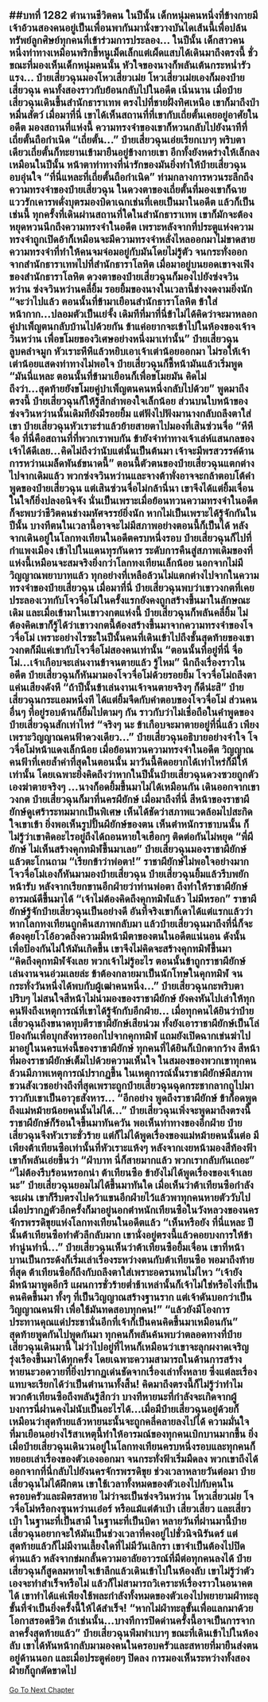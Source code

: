 ##บทที่ 1282 ตำนานชีวิตคน
ในปีนั้น เด็กหนุ่มคนหนึ่งที่ข้างกายมีเจ้าอ้วนสองคนอยู่เป็นเพื่อนพากันมานั่งขวางบันไดเส้นนี้เพื่อปล้นทรัพย์ลูกศิษย์ทุกคนที่เข้าร่วมการประลอง...
ในปีนั้น เด็กสาวคนหนึ่งท่าทางเหมือนพริกขี้หนูเม็ดเล็กแต่เผ็ดแสบได้เดินมาถึงตรงนี้ ชั่วขณะที่มองเห็นเด็กหนุ่มคนนั้น หัวใจของนางก็พลันเต้นกระหน่ำรัวแรง...
ป๋ายเสี่ยวฉุนมองโหวเสี่ยวเม่ย โหวเสี่ยวเม่ยเองก็มองป๋ายเสี่ยวฉุน คนทั้งสองราวกับย้อนกลับไปในอดีต
เนิ่นนาน เมื่อป๋ายเสี่ยวฉุนเดินขึ้นสำนักธาราเทพ ตรงไปที่ชายฝั่งทิศเหนือ เขาก็มาถึงป่าหมื่นสัตว์ เมื่อมาที่นี่ เขาได้เห็นสถานที่ที่เขากับเถี่ยตั้นเคยอยู่อาศัยในอดีต มองสถานที่แห่งนี้ ความทรงจำของเขาก็หวนกลับไปยังนาทีที่เถี่ยตั้นถือกำเนิด
“เถี่ยตั้น...” ป๋ายเสี่ยวฉุนเอ่ยเรียกเบาๆ พริบตาเดียวเถี่ยตั้นก็ทะยานเข้ามายืนอยู่ข้างกายเขา อีกทั้งยังหดร่างให้เล็กลงเหมือนในปีนั้น หน้าตาท่าทางที่น่ารักของมันยิ่งทำให้ป๋ายเสี่ยวฉุนอบอุ่นใจ
“ที่นี่แหละที่เถี่ยตั้นถือกำเนิด” ท่ามกลางการหวนระลึกถึงความทรงจำของป๋ายเสี่ยวฉุน ในดวงตาของเถี่ยตั้นที่มองเขาก็ฉายแววรักเคารพดั่งบุตรมองบิดาเฉกเช่นที่เคยเป็นมาในอดีต
แล้วก็เป็นเช่นนี้ ทุกครั้งที่เดินผ่านสถานที่ใดในสำนักธาราเทพ เขาก็มักจะต้องหยุดหวนนึกถึงความทรงจำในอดีต เพราะหลังจากที่ประตูแห่งความทรงจำถูกเปิดอ้าก็เหมือนจะมีความทรงจำหลั่งไหลออกมาไม่ขาดสาย ความทรงจำที่ทำให้คนจมจ่อมอยู่กับมันโดยไม่รู้ตัว
จนกระทั่งออกจากสำนักธาราเทพไปที่สำนักธาราโลหิต
เมื่อมาอยู่บนยอดเขาจงเฟิงของสำนักธาราโลหิต ดวงตาของป๋ายเสี่ยวฉุนก็มองไปยังซ่งจวินหว่าน ซ่งจวินหว่านคลี่ยิ้ม รอยยิ้มของนางในเวลานี้ช่างงดงามยิ่งนัก
“จะว่าไปแล้ว ตอนนั้นที่ข้ามาเยือนสำนักธาราโลหิต ข้าใส่หน้ากาก...ปลอมตัวเป็นเย่จั้ง เดิมทีที่มาที่นี่ข้าไม่ได้คิดว่าจะมาหลอกคู่บำเพ็ญตนกลับบ้านไปด้วยกัน ข้าแค่อยากจะเข้าไปในห้องของเจ้าจวินหว่าน เพื่อขโมยของวิเศษอย่างหนึ่งมาเท่านั้น” ป๋ายเสี่ยวฉุนลูบคลำจมูก หัวเราะหึหึแล้วหยิบเอาเจ้าเต่าน้อยออกมา ไม่รอให้เจ้าเต่าน้อยแสดงท่าทางไม่พอใจ ป๋ายเสี่ยวฉุนก็ชี้หน้ามันแล้วเริ่มพูด
“มันนี่แหละ ตอนนั้นที่ข้ามาเยือนก็เพื่อขโมยมัน คิดไม่ถึงว่า...สุดท้ายยังขโมยคู่บำเพ็ญตนคนหนึ่งกลับไปด้วย” พูดมาถึงตรงนี้ ป๋ายเสี่ยวฉุนก็ให้รู้สึกลำพองใจเล็กน้อย ส่วนบนใบหน้าของซ่งจวินหว่านนั้นเดิมทียังมีรอยยิ้ม แต่ฟังไปฟังมานางกลับถลึงตาใส่เขา
ป๋ายเสี่ยวฉุนหัวเราะร่าแล้วย้ายสายตาไปมองที่เสินซ่วนจื่อ
“หึหึจื่อ ที่นี่คือสถานที่ที่พวกเราพบกัน ข้ายังจำท่าทางเจ้าเล่ห์แสนกลของเจ้าได้ดีเลย...คิดไม่ถึงว่านับแต่นั้นเป็นต้นมา เจ้าจะมีพรสวรรค์ด้านการหว่านเมล็ดพันธ์ขนาดนี้” ตอนนี้ตัวตนของป๋ายเสี่ยวฉุนแตกต่างไปจากเดิมแล้ว พวกซ่งจวินหว่านและจางต้าพั่งอาจจะกล้าตอบโต้คำพูดของป๋ายเสี่ยวฉุน แต่เสินซ่วนจื่อไม่กล้านี่นา
เขาจึงได้แต่ยิ้มเจื่อน ในใจก็ยิ่งปลงอนิจจัง นั่นเป็นเพราะเมื่อย้อนทวนความทรงจำในอดีตก็จะพบว่าชีวิตคนช่างมหัศจรรย์ยิ่งนัก หากไม่เป็นเพราะได้รู้จักกันในปีนั้น บางทีตนในเวลานี้อาจจะไม่มีสภาพอย่างตอนนี้ก็เป็นได้
หลังจากเดินอยู่ในโลกทงเทียนในอดีตครบหนึ่งรอบ ป๋ายเสี่ยวฉุนก็ไปที่กำแพงเมือง เข้าไปในแดนทุรกันดาร ระดับการคืนสู่สภาพเดิมของที่แห่งนี้เหมือนจะสมจริงยิ่งกว่าโลกทงเทียนเล็กน้อย นอกจากไม่มีวิญญาณพยาบาทแล้ว ทุกอย่างที่เหลือล้วนไม่แตกต่างไปจากในความทรงจำของป๋ายเสี่ยวฉุน
เมื่อมาที่นี่ ป๋ายเสี่ยวฉุนพบว่าเขาวงกตที่เคยประลองเวทกับโจวจื่อโม่ในครั้งแรกยังคงถูกสร้างขึ้นมาในลักษณะเดิม และเมื่อเข้ามาในเขาวงกตแห่งนี้ ป๋ายเสี่ยวฉุนก็พลันคลี่ยิ้ม
ไม่ต้องคิดเขาก็รู้ได้ว่าเขาวงกตนี้ต้องสร้างขึ้นมาจากความทรงจำของโจวจื่อโม่ เพราะอย่างไรซะในปีนั้นคนที่เดินเข้าไปถึงชั้นสุดท้ายของเขาวงกตก็มีแค่เขากับโจวจื่อโม่สองคนเท่านั้น
“ตอนนั้นที่อยู่ที่นี่ จื่อโม่...เจ้าเกือบจะเล่นงานข้าจนตายแล้ว รู้ไหม” นึกถึงเรื่องราวในอดีต ป๋ายเสี่ยวฉุนก็หันมามองโจวจื่อโม่ด้วยรอยยิ้ม
โจวจื่อโม่ถลึงตา แค่นเสียงดังหึ
“ถ้าปีนั้นข้าเล่นงานเจ้าจนตายจริงๆ ก็ดีน่ะสิ”
ป๋ายเสี่ยวฉุนกระแอมหนึ่งที ได้แต่ยิ้มจืดกับคำตอบของโจวจื่อโม่ ส่วนคนอื่นๆ ที่อยู่รอบด้านก็ยิ้มไปตามๆ กัน ราวกับว่าไม่เชื่อถือในคำพูดของป๋ายเสี่ยวฉุนสักเท่าไหร่
“จริงๆ นะ ข้าเกือบจะมาตายอยู่ที่นี่แล้ว เพียงเพราะวิญญาณคนฟ้าดวงเดียว...” ป๋ายเสี่ยวฉุนอธิบายอย่างจำใจ
โจวจื่อโม่หน้าแดงเล็กน้อย เมื่อย้อนทวนความทรงจำในอดีต วิญญาณคนฟ้าที่เคยล้ำค่าที่สุดในตอนนั้น มาวันนี้คิดอยากได้เท่าไหร่ก็มีให้เท่านั้น โดยเฉพาะยิ่งคิดถึงว่าหากในปีนั้นป๋ายเสี่ยวฉุนดวงซวยถูกตัวเองฆ่าตายจริงๆ ...นางก็อดยิ้มขึ้นมาไม่ได้เหมือนกัน
เดินออกจากเขาวงกต ป๋ายเสี่ยวฉุนก็มาที่นครผียักษ์ เมื่อมาถึงที่นี่ สีหน้าของราชาผียักษ์ดูเศร้าระทมมากเป็นพิเศษ เห็นได้ชัดว่าสภาพแวดล้อมไปสะกิดใจเขาเข้า ยิ่งพอเห็นรูปปั้นผียักษ์ของตน เห็นตำหนักราชาบนนั้น ก็ไม่รู้ว่าเขาคิดอะไรอยู่ถึงได้ถอนหายใจเฮือกๆ ติดต่อกันไม่หยุด
“พี่ผียักษ์ ไม่เห็นสร้างคุกทมิฬขึ้นมาเลย” ป๋ายเสี่ยวฉุนมองราชาผียักษ์แล้วตะโกนถาม
“เรียกข้าว่าพ่อตา!” ราชาผียักษ์ไม่พอใจอย่างมาก โจวจื่อโม่เองก็หันมามองป๋ายเสี่ยวฉุน ป๋ายเสี่ยวฉุนยิ้มแล้วรีบพยักหน้ารับ หลังจากเรียกขานอีกฝ่ายว่าท่านพ่อตา ถึงทำให้ราชาผียักษ์อารมณ์ดีขึ้นมาได้
“เจ้าไม่ต้องคิดถึงคุกทมิฬแล้ว ไม่มีหรอก” ราชาผียักษ์รู้จักป๋ายเสี่ยวฉุนเป็นอย่างดี อันที่จริงเขาก็เดาได้แต่แรกแล้วว่าหากโลกทงเทียนถูกคืนสภาพกลับมา แล้วป๋ายเสี่ยวฉุนมาถึงที่นี่ก็จะต้องคุยโวโอ้อวดถึงความมีหน้ามีตาของตนในอดีตแน่นอน ดังนั้นเพื่อป้องกันไม่ให้มันเกิดขึ้น เขาจึงไม่คิดจะสร้างคุกทมิฬขึ้นมา
“คิดถึงคุกทมิฬจังเลย พวกเจ้าไม่รู้อะไร ตอนนั้นข้าถูกราชาผียักษ์เล่นงานจนอ่วมเลยล่ะ ข้าต้องกลายมาเป็นนักโทษในคุกทมิฬ จนกระทั่งวันหนึ่งได้พบกับผู้เฒ่าคนหนึ่ง...” ป๋ายเสี่ยวฉุนกะพริบตาปริบๆ ไม่สนใจสีหน้าไม่น่ามองของราชาผียักษ์ ยังคงหันไปเล่าให้ทุกคนฟังถึงเหตุการณ์ที่เขาได้รู้จักกับอีกฝ่าย...
เมื่อทุกคนได้ยินว่าป๋ายเสี่ยวฉุนถึงขนาดทุบตีราชาผียักษ์เสียน่วม ทั้งยังเอาราชาผียักษ์เป็นโล่ป้องกันเพื่อบุกสังหารออกไปจากคุกทมิฬ แถมยังเปิดฉากเข่นฆ่าไปมาอยู่ในนครแห่งนี้ของราชาผียักษ์ ทุกคนที่ได้ยินก็เบิกตากว้าง สีหน้าที่มองราชาผียักษ์เต็มไปด้วยความเห็นใจ ในสมองของพวกเขาทุกคนล้วนมีภาพเหตุการณ์ปรากฏขึ้น ในเหตุการณ์นั้นราชาผียักษ์มีสภาพชวนสังเวชอย่างถึงที่สุดเพราะถูกป๋ายเสี่ยวฉุนฉุดกระชากลากถูไปมาราวกับเขาเป็นอาวุธสังหาร...
“อีกอย่าง พูดถึงราชาผียักษ์ ข้าก็อดพูดถึงแม่หม้ายน้อยคนนั้นไม่ได้...” ป๋ายเสี่ยวฉุนเพิ่งจะพูดมาถึงตรงนี้ ราชาผียักษ์ก็ร้อนใจขึ้นมาทันควัน พอเห็นท่าทางของอีกฝ่าย ป๋ายเสี่ยวฉุนจึงหัวเราะชั่วร้าย แต่ก็ไม่ได้พูดเรื่องของแม่หม้ายคนนั้นต่อ
มีเพียงต้าเทียนซือเท่านั้นที่หัวเราะแห้งๆ หลังจากเงยหน้ามองสีท้องฟ้า เขาก็พลันเอ่ยขึ้นว่า
“ฝ่าบาท นี่ก็สายมากแล้ว พวกเรากลับกันเถอะ”
“ไม่ต้องรีบร้อนหรอกน่า ต้าเทียนซือ ข้ายังไม่ได้พูดเรื่องของเจ้าเลยนะ” ป๋ายเสี่ยวฉุนยอมไม่ได้ขึ้นมาทันใด เมื่อเห็นว่าต้าเทียนซือกำลังจะเผ่น เขาก็รีบตรงไปคว้าแขนอีกฝ่ายไว้แล้วพาทุกคนหายตัววับไป เมื่อปรากฏตัวอีกครั้งก็มาอยู่นอกตำหนักเทียนซือในวังหลวงของนครจักรพรรดิขุยแห่งโลกทงเทียนในอดีตแล้ว
“เห็นหรือยัง ที่นี่แหละ ปีนั้นต้าเทียนซือทำตัวลึกลับมาก เขานั่งอยู่ตรงนี้แล้วคอยบงการให้ข้าทำนู่นทำนี่...” ป๋ายเสี่ยวฉุนเห็นว่าต้าเทียนซือยิ้มเจื่อน เขาที่หน้าบานเป็นกระด้งก็เริ่มเล่าเรื่องระหว่างตนกับต้าเทียนซือ
พอมาถึงท้ายที่สุด ต้าเทียนซือก็ถึงกับถลึงตาใส่เพราะอดรนทนไม่ไหว
“เจ้ายังมีหน้ามาพูดอีกรึ แผนการชั่วร้ายต่ำช้าเหล่านั้นก็เจ้าไม่ใช่หรือไงที่เป็นคนคิดขึ้นมา ทั้งๆ ที่เป็นวิญญาณสร้างฐานราก แต่เจ้าดันบอกว่าเป็นวิญญาณคนฟ้า เพื่อใช้มันทดสอบทุกคน!”
“แล้วยังมีโองการประทานคุณแด่ประชานั่นอีกที่เจ้าก็เป็นคนคิดขึ้นมาเหมือนกัน”
สุดท้ายพูดกันไปพูดกันมา ทุกคนก็พลันค้นพบว่าตลอดทางที่ป๋ายเสี่ยวฉุนเดินมานี้ ไม่ว่าไปอยู่ที่ไหนก็เหมือนว่าเขาจะลุกผงาดเจริญรุ่งเรืองขึ้นมาได้ทุกครั้ง โดยเฉพาะความสามารถในด้านการสร้างหายนะวอดวายที่ยิ่งปรากฏเด่นชัดจากเรื่องเล่าทั้งหลาย ซึ่งแต่ละเรื่องแทบจะเรียกได้ว่าเป็นตำนานทั้งสิ้น!
คิดมาถึงตรงนี้ก็ไม่รู้ว่าทำไม พวกต้าเทียนซือถึงพลันรู้สึกว่า บางทีหายนะที่กำลังจะเกิดจากผู้บงการนี่ฝานคงไม่นับเป็นอะไรได้...เมื่อมีป๋ายเสี่ยวฉุนอยู่ด้วยก็เหมือนว่าสุดท้ายแล้วหายนะนั้นจะถูกคลี่คลายลงไปได้
ความมั่นใจที่มาเยือนอย่างไร้สาเหตุนี้ทำให้อารมณ์ของทุกคนเบิกบานมากขึ้น ยิ่งเมื่อป๋ายเสี่ยวฉุนเดินวนอยู่ในโลกทงเทียนครบหนึ่งรอบและทุกคนก็ทยอยเล่าเรื่องของตัวเองออกมา จนกระทั่งฟ้าเริ่มมืดลง พวกเขาถึงได้ออกจากที่นี่กลับไปยังนครจักรพรรดิขุย
ช่วงเวลาหลายวันต่อมา ป๋ายเสี่ยวฉุนไม่ได้ฝึกตน เขาใช้เวลาทั้งหมดของตัวเองไปกับคนในครอบครัวและมิตรสหาย ไม่ว่าจะเป็นซ่งจวินหว่าน โหวเสี่ยวเม่ย โจวจื่อโม่หรือกงซุนหว่านเอ๋อร์
หรือแม้แต่ต้าเป่า เสี่ยวเสี่ยว และเสี่ยวเป่า
ในฐานะที่เป็นสามี ในฐานะที่เป็นบิดา หลายวันที่ผ่านมานี้ป๋ายเสี่ยวฉุนอยากจะให้มันเป็นช่วงเวลาที่คงอยู่ไปชั่วนิจนิรันดร์ แต่สุดท้ายแล้วก็ไม่มีงานเลี้ยงใดที่ไม่มีวันเลิกรา
เขาจำเป็นต้องไปปิดด่านแล้ว หลังจากข่มกลั้นความอาลัยอาวรณ์ที่มีต่อทุกคนลงได้ ป๋ายเสี่ยวฉุนก็สูดลมหายใจเข้าลึกแล้วเดินเข้าไปในห้องลับ
เขาไม่รู้ว่าตัวเองจะทำสำเร็จหรือไม่ แล้วก็ไม่สามารถวิเคราะห์เรื่องราวในอนาคตได้ เขาทำได้แค่เพียงใช้พละกำลังทั้งหมดของตัวเองไปพยายามฝ่าทะลุขั้นที่จำเป็นยิ่งครั้งนี้ให้ได้สำเร็จ!
“หากไม่ฝ่าทะลุขั้นเพื่อแลกมาด้วยโอกาสรอดชีวิต ถ้าเช่นนั้น...บางทีการปิดด่านครั้งนี้อาจเป็นการจากลาครั้งสุดท้ายแล้ว” ป๋ายเสี่ยวฉุนพึมพำเบาๆ ขณะที่เดินเข้าไปในห้องลับ เขาได้หันหน้ากลับมามองคนในครอบครัวและสหายที่มายืนส่งตนอยู่ด้านนอก และเมื่อประตูค่อยๆ ปิดลง การมองเห็นระหว่างทั้งสองฝ่ายก็ถูกตัดขาดไป
------


[Go To Next Chapter]( ./256.md)